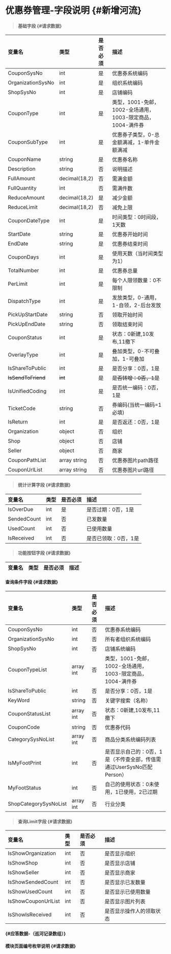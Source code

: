 # 优惠券管理-字段说明 {#新增河流}

> #### 基础字段 {#请求数据}

| 变量名 | 类型 | 是否必须 | 描述 |
| :--- | :--- | :--- | :--- |
| CouponSysNo | int | 是 | 优惠券系统编码 |
| OrganizationSysNo | int | 是 | 组织系统编码 |
| ShopSysNo | int | 是 | 店铺编码 |
| CouponType | int | 是 | 类型，1001-免邮，1002-全场通用，1003-限定商品，1004-满件券 |
| CouponSubType | int | 是 | 优惠券子类型，0-总金额满减，1-单件金额满减 |
| CouponName | string | 是 | 优惠券名称 |
| Description | string | 否 | 说明描述 |
| FullAmount | decimal\(18,2\) | 否 | 需满金额 |
| FullQuantity | int | 否 | 需满件数 |
| ReduceAmount | decimal\(18,2\) | 是 | 减少金额 |
| ReduceLimit | decimal\(18,2\) | 否 | 减免上限 |
| CouponDateType | int | 是 | 时间类型：0时间段，1天数 |
| StartDate | string | 是 | 优惠券开始时间 |
| EndDate | string | 是 | 优惠券结束时间 |
| CouponDays | int | 是 | 使用天数（当时间类型为1） |
| TotalNumber | int | 是 | 优惠券总量 |
| PerLimit | int | 是 | 每个人限领数量：0不限制 |
| DispatchType | int | 是 | 发放类型，0-通用，1-自领，2-后台发放 |
| PickUpStartDate | string | 否 | 领取开始时间 |
| PickUpEndDate | string | 否 | 领取结束时间 |
| CouponStatus | int | 是 | 状态：0新建,10发布,11撤下 |
| OverlayType | int | 是 | 叠加类型，0-不可叠加，1-可叠加 |
| IsShareToPublic | int | 是 | 是否分享：0否，1是 |
| ~~IsSendToFriend~~ | ~~int~~ | ~~是~~ | ~~是否转增：0否，1是~~ |
| IsUnifiedCoding | int | 是 | 是否统一编码：0否，1是 |
| TicketCode | string | 否 | 券编码\(当统一编码=1必填\) |
| IsReturn | int | 是 | 是否返还：0否，1是 |
| Organization | object | 否 | 组织 |
| Shop | object | 否 | 店铺 |
| Seller | object | 否 | 商家 |
| CouponPathList | array string | 否 | 优惠券图片path路径 |
| CouponUrlList | array string | 否 | 优惠券图片url路径 |

> #### 统计计算字段 {#请求数据}

| 变量名 | 类型 | 是否必须 | 描述 |
| :--- | :--- | :--- | :--- |
| IsOverDue | int | 是 | 是否过期：0否，1是 |
| SendedCount | int | 否 | 已发数量 |
| UsedCount | int | 否 | 已使用数量 |
| IsReceived | int | 否 | 是否已领取：0否，1是 |

> #### 功能按钮字段 {#请求数据}

| 变量名 | 类型 | 是否必须 | 描述 |
| :--- | :--- | :--- | :--- |


#### 查询条件字段 {#请求数据}

| 变量名 | 类型 | 是否必须 | 描述 |
| :--- | :--- | :--- | :--- |
| CouponSysNo | int | 否 | 优惠券系统编码 |
| OrganizationSysNo | int | 否 | 所有者组织系统编码 |
| ShopSysNo | int | 否 | 店铺系统编码 |
| CouponTypeList | array int | 否 | 类型，1001-免邮，1002-全场通用，1003-限定商品，1004-满件券 |
| IsShareToPublic | int | 否 | 是否分享：0否，1是 |
| KeyWord | string | 否 | 关键字搜索（名称） |
| CouponStatusList | array int | 否 | 状态：0新建,10发布,11撤下 |
| CouponCode | string | 否 | 优惠券代码 |
| CategorySysNoList | array int | 否 | 商品分类系统编码列表 |
| IsMyFootPrint | int | 否 | 是否显示自己的：0否，1是（不传查全部，传值需通过UserSysNo匹配Person） |
| MyFootStatus | int | 否 | 自己的使用状态：0未使用，1已使用，2已过期 |
| ShopCategorySysNoList | array int | 否 | 行业分类 |

> #### 查询Limit字段 {#请求数据}

| 变量名 | 类型 | 是否必须 | 描述 |
| :--- | :--- | :--- | :--- |
| IsShowOrganization | int | 否 | 是否显示组织 |
| IsShowShop | int | 否 | 是否显示店铺 |
| IsShowSeller | int | 否 | 是否显示商家 |
| IsShowSendedCount | int | 否 | 是否显示已发数量 |
| IsShowUsedCount | int | 否 | 是否显示已使用数量 |
| IsShowCouponUrlList | int | 否 | 是否显示图片列表 |
| IsShowIsReceived | int | 否 | 是否显示操作人的领取状态 |

####  {#应答数据-（巡河记录数组）}

#### 模块页面编号枚举说明 {#请求数据}



